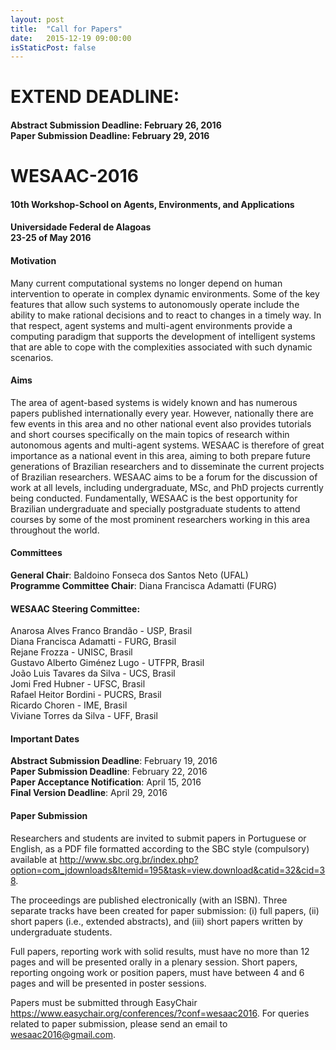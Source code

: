 ```yaml
---
layout: post
title:  "Call for Papers"
date:   2015-12-19 09:00:00
isStaticPost: false
---
```


# EXTEND DEADLINE:

#### Abstract Submission Deadline: February 26, 2016 <br> Paper Submission Deadline: February 29, 2016

# WESAAC-2016

#### 10th Workshop-School on Agents, Environments, and Applications

#### Universidade Federal de Alagoas <br> 23-25 of May 2016

#### Motivation

Many current computational systems no longer depend on human intervention to operate in complex dynamic environments. Some of the key features that allow such systems to autonomously operate include the ability to make rational decisions and to react to changes in a timely way. In that respect, agent systems and multi-agent environments provide a computing paradigm that supports the development of intelligent systems that are able to cope with the complexities associated with such dynamic scenarios.

#### Aims

The area of agent-based systems is widely known and has numerous papers published internationally every year. However, nationally there are few events in this area and no other national event also provides tutorials and short courses specifically on the main topics of research within autonomous agents and multi-agent systems. WESAAC is therefore of great importance as a national event in this area, aiming to both prepare future generations of Brazilian researchers and to disseminate the current projects of Brazilian researchers. WESAAC aims to be a forum for the discussion of work at all levels, including undergraduate, MSc, and PhD projects currently being conducted. Fundamentally, WESAAC is the best opportunity for Brazilian undergraduate and specially postgraduate students to attend courses by some of the most prominent researchers working in this area throughout the world.

#### Committees

**General Chair**: Baldoino Fonseca dos Santos Neto (UFAL) <br>
**Programme Committee Chair**: Diana Francisca Adamatti (FURG)

#### WESAAC Steering Committee:

Anarosa Alves Franco Brandão - USP, Brasil <br>
Diana Francisca Adamatti - FURG, Brasil <br>
Rejane Frozza - UNISC, Brasil <br>
Gustavo Alberto Giménez Lugo - UTFPR, Brasil <br>
João Luis Tavares da Silva - UCS, Brasil <br>
Jomi Fred Hubner - UFSC, Brasil <br>
Rafael Heitor Bordini - PUCRS, Brasil <br>
Ricardo Choren - IME, Brasil <br>
Viviane Torres da Silva - UFF, Brasil

#### Important Dates

**Abstract Submission Deadline**: February 19,  2016 <br>
**Paper Submission Deadline**: February 22, 2016 <br>
**Paper Acceptance Notification**: April 15, 2016 <br>
**Final Version Deadline**: April 29, 2016

#### Paper Submission

Researchers and students are invited to submit papers in Portuguese or English, as a PDF file formatted according to the SBC style (compulsory) available at <http://www.sbc.org.br/index.php?option=com_jdownloads&Itemid=195&task=view.download&catid=32&cid=38>.

The proceedings are published electronically (with an ISBN). Three separate tracks have been created for paper submission: (i) full papers, (ii) short papers (i.e., extended abstracts), and (iii) short papers written by undergraduate students.

Full papers, reporting work with solid results, must have no more than 12 pages and will be presented orally in a plenary session. Short
papers, reporting ongoing work or position papers, must have between 4 and 6 pages and will be presented in poster sessions.

Papers must be submitted through EasyChair <https://www.easychair.org/conferences/?conf=wesaac2016>. For queries related to paper submission, please send an email to <wesaac2016@gmail.com>.

